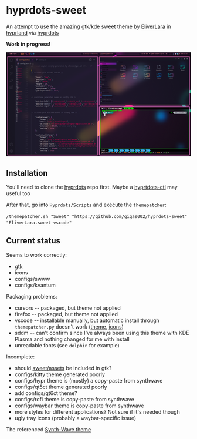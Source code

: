 # hyprdots-sweet

An attempt to use the amazing gtk/kde sweet theme by [EliverLara](https://github.com/EliverLara) in [hyprland](https://github.com/hyprwm/Hyprland) via [hyprdots](https://github.com/prasanthrangan/hyprdots)

**Work in progress!**

![example](example.png)

## Installation

You'll need to clone the [hyprdots](https://github.com/prasanthrangan/hyprdots) repo first. Maybe a [hyprtdots-ctl](https://github.com/kRHYME7/Hyprdots-ctl) may useful too

After that, go into `Hyprdots/Scripts` and execute the `themepatcher`:

`/themepatcher.sh "Sweet" "https://github.com/gigas002/hyprdots-sweet" "EliverLara.sweet-vscode"`

## Current status

Seems to work correctly:

- gtk
- icons
- configs/swww
- configs/kvantum

Packaging problems:

- cursors -- packaged, but theme not applied
- firefox -- packaged, but theme not applied
- vscode -- installable manually, but automatic install through `themepatcher.py` doesn't work ([theme](https://marketplace.visualstudio.com/items?itemName=EliverLara.sweet-vscode), [icons](https://marketplace.visualstudio.com/items?itemName=EliverLara.sweet-vscode-icons))
- sddm -- can't confirm since I've always been using this theme with KDE Plasma and nothing changed for me with install
- unreadable fonts (see `dolphin` for example)

Incomplete:

- should [sweet/assets](https://github.com/EliverLara/Sweet/tree/nova/assets) be included in gtk?
- configs/kitty theme generated poorly
- configs/hypr theme is (mostly) a copy-paste from synthwave
- configs/qt5ct theme generated poorly
- add configs/qt6ct theme?
- configs/rofi theme is copy-paste from synthwave
- configs/waybar theme is copy-paste from synthwave
- more styles for different applications? Not sure if it's needed though
- ugly tray icons (probably a waybar-specific issue)

The referenced [Synth-Wave theme](https://github.com/prasanthrangan/hyprdots-mod)

